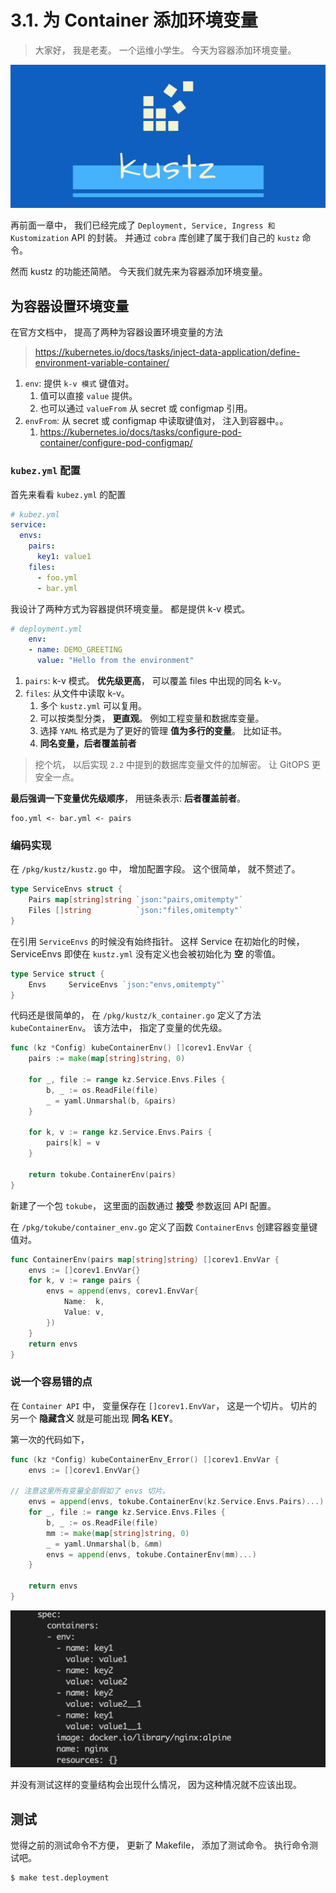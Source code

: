 # 3.1. 为 Container 添加环境变量

> 大家好， 我是老麦。 一个运维小学生。
> 今天为容器添加环境变量。

![logo](/docs/static/logo/kustz.jpg)

再前面一章中， 我们已经完成了 `Deployment, Service, Ingress 和 Kustomization` API 的封装。 
并通过 `cobra` 库创建了属于我们自己的 `kustz` 命令。

然而 kustz 的功能还简陋。 今天我们就先来为容器添加环境变量。


## 为容器设置环境变量

在官方文档中， 提高了两种为容器设置环境变量的方法

> https://kubernetes.io/docs/tasks/inject-data-application/define-environment-variable-container/

1. `env`: 提供 `k-v 模式` 键值对。
    1. 值可以直接 `value` 提供。
    2. 也可以通过 `valueFrom` 从 secret 或 configmap 引用。
2. `envFrom`: 从 secret 或 configmap 中读取键值对， 注入到容器中。。
    1. https://kubernetes.io/docs/tasks/configure-pod-container/configure-pod-configmap/


### `kubez.yml` 配置

首先来看看 `kubez.yml` 的配置

```yaml
# kubez.yml
service:
  envs:
    pairs:
      key1: value1
    files:
      - foo.yml
      - bar.yml
```

我设计了两种方式为容器提供环境变量。 都是提供 k-v 模式。

```yaml
# deployment.yml
    env:
    - name: DEMO_GREETING
      value: "Hello from the environment"
```

1. `pairs`: k-v 模式。 **优先级更高**， 可以覆盖 files 中出现的同名 k-v。
2. `files`: 从文件中读取 k-v。 
    1. 多个 `kustz.yml` 可以复用。
    2. 可以按类型分类， **更直观**。 例如工程变量和数据库变量。
    3. 选择 `YAML` 格式是为了更好的管理 **值为多行的变量**。 比如证书。
    4. **同名变量，后者覆盖前者**

> 挖个坑， 以后实现 `2.2` 中提到的数据库变量文件的加解密。 让 GitOPS 更安全一点。


**最后强调一下变量优先级顺序**， 用链条表示: **后者覆盖前者**。

```
foo.yml <- bar.yml <- pairs
```

### 编码实现

在 `/pkg/kustz/kustz.go` 中， 增加配置字段。  这个很简单， 就不赘述了。

```go
type ServiceEnvs struct {
	Pairs map[string]string `json:"pairs,omitempty"`
	Files []string          `json:"files,omitempty"`
}
```

在引用 `ServiceEnvs` 的时候没有始终指针。 这样 Service 在初始化的时候， ServiceEnvs 即使在 `kustz.yml` 没有定义也会被初始化为 **空** 的零值。

```go
type Service struct {
	Envs     ServiceEnvs `json:"envs,omitempty"`
}
```

代码还是很简单的， 在 `/pkg/kustz/k_container.go` 定义了方法 `kubeContainerEnv`。
该方法中， 指定了变量的优先级。

```go
func (kz *Config) kubeContainerEnv() []corev1.EnvVar {
	pairs := make(map[string]string, 0)

	for _, file := range kz.Service.Envs.Files {
		b, _ := os.ReadFile(file)
		_ = yaml.Unmarshal(b, &pairs)
	}

	for k, v := range kz.Service.Envs.Pairs {
		pairs[k] = v
	}

	return tokube.ContainerEnv(pairs)
}
```

新建了一个包 `tokube`， 这里面的函数通过 **接受** 参数返回 API 配置。 

在 `/pkg/tokube/container_env.go` 定义了函数 `ContainerEnvs` 创建容器变量键值对。

```go
func ContainerEnv(pairs map[string]string) []corev1.EnvVar {
	envs := []corev1.EnvVar{}
	for k, v := range pairs {
		envs = append(envs, corev1.EnvVar{
			Name:  k,
			Value: v,
		})
	}
	return envs
}
```

### 说一个容易错的点

在 `Container API` 中， 变量保存在 `[]corev1.EnvVar`， 这是一个切片。 切片的另一个 **隐藏含义** 就是可能出现 **同名 KEY**。

第一次的代码如下， 
```go
func (kz *Config) kubeContainerEnv_Error() []corev1.EnvVar {
	envs := []corev1.EnvVar{}

// 注意这里所有变量全部假如了 envs 切片。
	envs = append(envs, tokube.ContainerEnv(kz.Service.Envs.Pairs)...)
	for _, file := range kz.Service.Envs.Files {
		b, _ := os.ReadFile(file)
		mm := make(map[string]string, 0)
		_ = yaml.Unmarshal(b, &mm)
		envs = append(envs, tokube.ContainerEnv(mm)...)
	}

	return envs
}
```

![error](./env-duplicate-key.jpg)

并没有测试这样的变量结构会出现什么情况， 因为这种情况就不应该出现。


## 测试

觉得之前的测试命令不方便， 更新了 Makefile， 添加了测试命令。
执行命令测试吧。

```bash 
$ make test.deployment
```